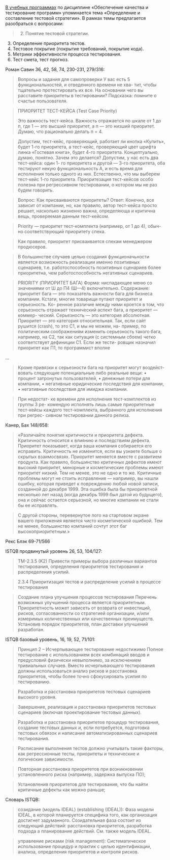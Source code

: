 [В учебных программах](2016-08-14-learning-programs.md) по дисциплине «Обеспечение качества и тестирование программ» упоминается тема «Определение и составление тестовой стратегии». В рамках темы предлагается разобраться с вопросами:

> 2. Понятие тестовой стратегии.
3. Определение приоритета тестов.
4. Тестовое покрытие (покрытие требований, покрытие кода).
5. Метрики эффективности процесса тестирования.
6. Тест смета, тест прогноз.

Роман Савин 36, 42, 58, 74, 230-231, 279/316:

> Вопросы и задания для самопроверки
> У вас есть 5 функциональностей, и отведенного времени не хва- тит, чтобы тщательно протестировать их все. На основании чего вы расставите приоритеты в тестировании? Подсказка: помните о счастье пользователя.

> ПРИОРИТЕТ ТЕСТ-КЕЙСА (Test Case Priority)
> 
> Это важность тест-кейса. Важность отражается по шкале от 1 до п, где 1 — это высший приоритет, а п — это низший приоритет. Думаю, что рационально делать п = 4.
 
 > Допустим, тест-кейс, проверяющий, работает ли кнопка «Купить», будет 1-го приоритета, а тест-кейс, проверяющий цвет шрифта линка «Гостевая книга», будет 4-го приоритета. Концептуально, думаю, понятно.
 > Зачем это делается? Допустим, у нас есть два тест-кейса: один 1- го приоритета и другой — 3-го приоритета, оба тестируют некую функциональность А, и есть время для исполнения только одного из них. Естественно, что мы выберем тест-кейс 1-го приоритета. Приоритезация тест-кейсов особо полезна при регрессивном тестировании, о котором мы не раз будем говорить.
 
 > Вопрос: Как присваиваются приоритеты?
 > Ответ: Конечно, все зависит от компании, но, как правило, автор тест-кейса просто решает, насколько жизненно важна, определяюща и критична вещь, проверяемая данным тест-кейсом.
 
 > Priority — приоритет тест-комплекта (например, от 1 до 4), обыч- но соответствующий приоритету спека.
 
 > Как правило, приоритет присваивается спекам менеджером продюсеров.
 
 > В большинстве случаев целью создания функционачьности является возможность реализации именно позитивных сценариев, т.е. работоспособность позитивных сценариев более приоритетна, чем работоспособность негативных сценариев.
 
 > PRIORITY (ПРИОРИТЕТ БАГА)
 Форма: ниспадающее меню со значениями от Ш до П4 (Ш—4) включительно.
 Содержание: приоритет бага — это показатель важности бага для бизнеса компании.
Кстати, многие товарищи путают приоритет и серьезность. Ко- ренное различие между ними кроется в том, что серьезность отражает технический аспект бага, а приоритет — коммер- ческий.
 Серьезность — это категория абсолютная. Приоритет — это категория относительная.
 Так, если сайт рушится (crash), то это С1, и мы не можем, на- пример, по политическим соображениям изменить серьезность такого бага, например, на С2, так как ситуация (с системным сбоем) четко соответствует дефиниции С1. Если же тести- ровщик назначил приоритет как П1, то программист вполне
 
 ...
 
 > Кроме привязки к серьезности бага на приоритет могут воздейст- вовать следующие потенциальные либо реальные вещи:
 • процент затронутых пользователей,
• денежные потери для компании,
• негативные юридические последствия для компании,
• негативные последствия для имиджа компании.

> При недостат- ке времени для исполнения тест-комплектов из группы 3 ре- комендую исполнять лишь самые приоритетные тест-кейсы каждого тест-комплекта, выбранного для исполнения при регрес- сивном тестировании данного релиза.
 

Канер, Бах 148/658:

> «Различайте понятия критичности и приоритета дефекта.
Критичность относится к влиянию и последствиям дефекта. Приоритет показывает, когда ваша компания собирается его исправить. Критичность не изменится, если вы узнаете больше о скрытых взаимосвязях. Приоритет меняется вместе с развитием продукта. Как правило, большинство критичных дефектов имеют высокий приоритет, минорные и косметические проблемы имеют приоритет низкий. Тем не менее, это не одно и то же. Критичные проблемы могут не стоить исправления — например, вы нашли ошибку, которая приведет к повреждению любой новой записи, созданной до декабря 1999. Эта ошибка была бы приоритетной несколько лет назад (когда декабрь 1999 был датой из будущего), она и сейчас остается серьезной, но многие компании не стали бы ее исправлять.

> С другой стороны, перевернутое лого на стартовом экране вашего приложения является чисто косметической ошибкой. Тем не менее, большинство компаний сочтут этот баг высокоприоритетным.»

Рекс Блэк 69-71/566

ISTQB продвинутый уровень 26, 53, 104/127:

> TM-2.3.5 (K2) Привести примеры выбора различных вариантов тестирования, определения приоритетов тестирования и распределения усилий. 

>  2.3.4 Приоритизация тестов и распределение усилий в процессе тестирования 

>   Создание плана улучшения процессов тестирования Перечень возможных улучшений процесса является приоритетным. Приоритетность может зависеть от возврата от инвестиций, рисков, согласованности со стратегией организации, и/или измеримых количественных или качественных преимуществ. Установив порядок приоритетов, план доставки улучшений разработан. 

ISTQB базовый уровень, 16, 19, 52, 71/101:

> Принцип 2 – Исчерпывающее тестирование недостижимо
> Полное тестирование с использованием всех комбинаций вводов и предусловий физически невыполнимо, за исключением тривиальных случаев. Вместо исчерпывающего тестирования должны использоваться анализ рисков и расстановка приоритетов, чтобы более точно сфокусировать усилия по тестированию.

> Разработка и расстановка приоритетов тестовых сценариев высокого уровня.

> Завершение, реализация и расстановка приоритетов тестовых сценариев (включая проектирование тестовых данных).

> Разработка и расстановка приоритетов процедур тестирования, создание тестовых данных и, если потребуется, подготовка тестовых обвязок и написание автоматизированных сценариев тестирования.

> Расписание выполнения тестов должно учитывать такие факторы, как регрессионные тесты, приоритеты и технические и логические зависимости.

> Повторная расстановка приоритетов при возникновении установленного риска (например, задержка выпуска ПО);

> Установления приоритетов для тестирования, что бы найти критичные дефекты как можно раньше;

Словарь ISTQB:

> созидание (модель IDEAL) (establishing (IDEAL)): Фаза модели IDEAL, в которой планируется специфика того, как организация достигнет задуманного. Созидательная фаза состоит из следующий действий: расстановка приоритетов, разработка подхода а планирование действий. См. также модель IDEAL.

>   управление рисками (risk management): Систематическое использование процедур и практик с целью идентификации, анализа, определения приоритетов и контроля рисков.

